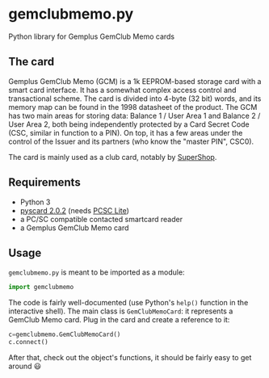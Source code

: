 # gemclubmemo.py
Python library for Gemplus GemClub Memo cards

## The card
Gemplus GemClub Memo (GCM) is a 1k EEPROM-based storage card with a smart card interface. It has a somewhat complex access control and transactional scheme.
The card is divided into 4-byte (32 bit) words, and its memory map can be found in the 1998 datasheet of the product.
The GCM has two main areas for storing data: Balance 1 / User Area 1 and Balance 2 / User Area 2, both being independently protected by a Card Secret Code (CSC, similar in function to a PIN).
On top, it has a few areas under the control of the Issuer and its partners (who know the "master PIN", CSC0).

The card is mainly used as a club card, notably by [SuperShop](https://www.supershop.hu/).

## Requirements
* Python 3
* [pyscard 2.0.2](https://pyscard.sourceforge.io) (needs [PCSC Lite](https://pcsclite.apdu.fr/))
* a PC/SC compatible contacted smartcard reader
* a Gemplus GemClub Memo card

## Usage
`gemclubmemo.py` is meant to be imported as a module:
```Python
import gemclubmemo
```
The code is fairly well-documented (use Python's `help()` function in the interactive shell).
The main class is `GemClubMemoCard`: it represents a GemClub Memo card. Plug in the card and create a reference to it:
```Python
c=gemclubmemo.GemClubMemoCard()              
c.connect()
```
After that, check out the object's functions, it should be fairly easy to get around 😃
